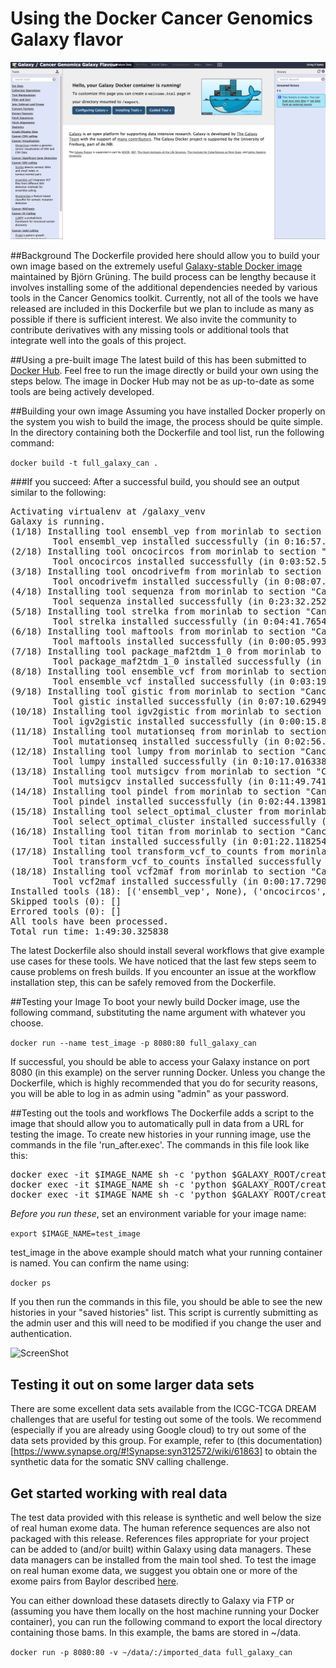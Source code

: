 # Using the Docker Cancer Genomics Galaxy flavor

![ScreenShot](docker_screenshot.png)

##Background
The Dockerfile provided here should allow you to build your own image based on the extremely useful [Galaxy-stable Docker image](https://github.com/bgruening/docker-galaxy-stable) maintained by Björn Grüning. The build process can be lengthy because it involves installing some of the additional dependencies needed by various tools in the Cancer Genomics toolkit. Currently, not all of the tools we have released are included in this Dockerfile but we plan to include as many as possible if there is sufficient interest. We also invite the community to contribute derivatives with any missing tools or additional tools that integrate well into the goals of this project. 

##Using a pre-built image
The latest build of this has been submitted to [Docker Hub](https://hub.docker.com/r/morinlab/cancergenomicsgalaxy/). Feel free to run the image directly or build your own using the steps below. The image in Docker Hub may not be as up-to-date as some tools are being actively developed. 

##Building your own image
Assuming you have installed Docker properly on the system you wish to build the image, the process should be quite simple. In the directory containing both the Dockerfile and tool list, run the following command:

```docker build -t full_galaxy_can .```

###If you succeed:
After a successful build, you should see an output similar to the following:
<pre>
Activating virtualenv at /galaxy_venv
Galaxy is running.
(1/18) Installing tool ensembl_vep from morinlab to section "Cancer: Variant Annotation" at revision ba310f592561 (TRT: 0:00:00.439323)
        Tool ensembl_vep installed successfully (in 0:16:57.118123) at revision ba310f592561
(2/18) Installing tool oncocircos from morinlab to section "Cancer: Visualization" at revision 417f984cd2e2 (TRT: 0:16:57.867164)
        Tool oncocircos installed successfully (in 0:03:52.541461) at revision 417f984cd2e2
(3/18) Installing tool oncodrivefm from morinlab to section "Cancer: Significant Gene Detection" at revision 97e99acadbaf (TRT: 0:20:50.717781)
        Tool oncodrivefm installed successfully (in 0:08:07.993747) at revision 97e99acadbaf
(4/18) Installing tool sequenza from morinlab to section "Cancer: CNV calling" at revision 73338a1805e7 (TRT: 0:28:59.025247)
        Tool sequenza installed successfully (in 0:23:32.252223) at revision 73338a1805e7
(5/18) Installing tool strelka from morinlab to section "Cancer: SNV calling" at revision 3ce78c04c7e5 (TRT: 0:52:31.587923)
        Tool strelka installed successfully (in 0:04:41.765479) at revision 3ce78c04c7e5
(6/18) Installing tool maftools from morinlab to section "Cancer: MAFtools" at revision a67d4b423594 (TRT: 0:57:13.736114)
        Tool maftools installed successfully (in 0:00:05.993371) at revision a67d4b423594
(7/18) Installing tool package_maf2tdm_1_0 from morinlab to section "Cancer: Significant Gene Detection" at revision fd09386ad95f (TRT: 0:57:20.038738)
        Tool package_maf2tdm_1_0 installed successfully (in 0:10:51.696218) at revision fd09386ad95f
(8/18) Installing tool ensemble_vcf from morinlab to section "Cancer: SNV Calling" at revision 19cfeecca08b (TRT: 1:08:12.043805)
        Tool ensemble_vcf installed successfully (in 0:03:19.228229) at revision 19cfeecca08b
(9/18) Installing tool gistic from morinlab to section "Cancer: Significant Gene Detection" at revision da03207b002d (TRT: 1:11:31.585137)
        Tool gistic installed successfully (in 0:07:10.629498) at revision da03207b002d
(10/18) Installing tool igv2gistic from morinlab to section "Cancer: Significant Gene Detection" at revision 1dc70385aba7 (TRT: 1:18:42.522601)
        Tool igv2gistic installed successfully (in 0:00:15.815055) at revision 1dc70385aba7
(11/18) Installing tool mutationseq from morinlab to section "Cancer: SNV Calling" at revision 3f5545f5f0c8 (TRT: 1:18:58.728858)
        Tool mutationseq installed successfully (in 0:02:56.812376) at revision 3f5545f5f0c8
(12/18) Installing tool lumpy from morinlab to section "Cancer: SV Calling" at revision f2d9c9f18d3f (TRT: 1:21:55.870428)
        Tool lumpy installed successfully (in 0:10:17.016338) at revision f2d9c9f18d3f
(13/18) Installing tool mutsigcv from morinlab to section "Cancer: Significant Gene Detection" at revision 9d55e8e75236 (TRT: 1:32:13.197235)
        Tool mutsigcv installed successfully (in 0:11:49.741046) at revision 9d55e8e75236
(14/18) Installing tool pindel from morinlab to section "Cancer: indel calling" at revision 7f2f81f3644f (TRT: 1:44:03.316686)
        Tool pindel installed successfully (in 0:02:44.139814) at revision 7f2f81f3644f
(15/18) Installing tool select_optimal_cluster from morinlab to section "Cancer: CNV calling" at revision 7edf4d48a350 (TRT: 1:46:47.771198)
        Tool select_optimal_cluster installed successfully (in 0:00:38.648014) at revision 7edf4d48a350
(16/18) Installing tool titan from morinlab to section "Cancer: CNV calling" at revision 2f57a1c16d15 (TRT: 1:47:26.733130)
        Tool titan installed successfully (in 0:01:22.118254) at revision 2f57a1c16d15
(17/18) Installing tool transform_vcf_to_counts from morinlab to section "Cancer: CNV calling" at revision 0d9ef2618d9c (TRT: 1:48:49.251443)
        Tool transform_vcf_to_counts installed successfully (in 0:00:22.958821) at revision 0d9ef2618d9c
(18/18) Installing tool vcf2maf from morinlab to section "Cancer: Variant Annotation" at revision dc2f1d630db4 (TRT: 1:49:12.595960)
        Tool vcf2maf installed successfully (in 0:00:17.729001) at revision dc2f1d630db4
Installed tools (18): [('ensembl_vep', None), ('oncocircos', None), ('oncodrivefm', None), ('sequenza', None), ('strelka', None), ('maftools', None), ('package_maf2tdm_1_0', None), ('ensemble_vcf', None), ('gistic', None), ('igv2gistic', None), ('mutationseq', None), ('lumpy', None), ('mutsigcv', None), ('pindel', None), ('select_optimal_cluster', None), ('titan', None), ('transform_vcf_to_counts', None), ('vcf2maf', None)]
Skipped tools (0): []
Errored tools (0): []
All tools have been processed.
Total run time: 1:49:30.325838
</pre>

The latest Dockerfile also should install several workflows that give example use cases for these tools. We have noticed that the last few steps seem to cause problems on fresh builds. If you encounter an issue at the workflow installation step, this can be safely removed from the Dockerfile. 

##Testing your Image
To boot your newly build Docker image, use the following command, substituting the name argument with whatever you choose.

```docker run --name test_image -p 8080:80 full_galaxy_can```

If successful, you should be able to access your Galaxy instance on port 8080  (in this example) on the server running Docker. Unless you change the Dockerfile, which is highly recommended that you do for security reasons, you will be able to log in as admin using "admin" as your password. 

##Testing out the tools and workflows
The Dockerfile adds a script to the image that should allow you to automatically pull in data from a URL for testing the image. To create new histories in your running image, use the commands in the file 'run_after.exec'. The commands in this file look like this:

<pre>docker exec -it $IMAGE_NAME sh -c 'python $GALAXY_ROOT/create_and_upload_history.py snv_calling https://github.com/morinlab/tools-morinlab/raw/master/test-data/strelka_test_data/test.tumour.bam https://github.com/morinlab/tools-morinlab/raw/master/test-data/strelka_test_data/test.normal.bam https://github.com/morinlab/tools-morinlab/raw/master/test-data/strelka_test_data/test.fa'
docker exec -it $IMAGE_NAME sh -c 'python $GALAXY_ROOT/create_and_upload_history.py gistic_tool https://github.com/morinlab/tools-morinlab/raw/master/test-data/gistic_test_data/gistic_input_segments_preprocessed.txt https://github.com/morinlab/tools-morinlab/raw/master/test-data/gistic_test_data/gistic_marker_file.txt.gz'
docker exec -it $IMAGE_NAME sh -c 'python $GALAXY_ROOT/create_and_upload_history.py oncocircos_tool https://github.com/morinlab/tools-morinlab/raw/master/test-data/oncocircos_test_data/blacklist.txt https://github.com/morinlab/tools-morinlab/raw/master/test-data/oncocircos_test_data/example_genes_to_label.txt https://github.com/morinlab/tools-morinlab/raw/master/test-data/oncocircos_test_data/gistic_sigregions.bed https://github.com/morinlab/tools-morinlab/raw/master/test-data/oncocircos_test_data/hg19_genes_biomart.txt https://github.com/morinlab/tools-morinlab/raw/master/test-data/oncocircos_test_data/merged_segmented_data_for_oncocircos.seg https://github.com/morinlab/tools-morinlab/raw/master/test-data/oncocircos_test_data/mutations.maf.gz'</pre>

*Before you run these*, set an environment variable for your image name:

```export $IMAGE_NAME=test_image``` 

test_image in the above example should match what your running container is named. You can confirm the name using:

```docker ps```

If you then run the commands in this file, you should be able to see the new histories in your "saved histories" list. This script is currently submitting as the admin user and this will need to be modified if you change the user and authentication.

![ScreenShot](test_data_history.png)

## Testing it out on some larger data sets
There are some excellent data sets available from the ICGC-TCGA DREAM challenges that are useful for testing out some of the tools. We recommend (especially if you are already using Google cloud) to try out some of the data sets provided by this group. For example, refer to (this documentation)[https://www.synapse.org/#!Synapse:syn312572/wiki/61863] to obtain the synthetic data for the somatic SNV calling challenge.

## Get started working with real data
The test data provided with this release is synthetic and well below the size of real human exome data. The human reference sequences are also not packaged with this release. References files appropriate for your project can be added to (and/or built) within Galaxy using data managers. These data managers can be installed from the main tool shed. To test the image on real human exome data, we suggest you obtain one or more of the exome pairs from Baylor described [here](http://www.nature.com/articles/sdata201610).

You can either download these datasets directly to Galaxy via FTP or (assuming you have them locally on the host machine running your Docker container), you can run the following command to export the local directory containing those bams. In this example, the bams are stored in ~/data.

```docker run -p 8080:80 -v ~/data/:/imported_data full_galaxy_can```
